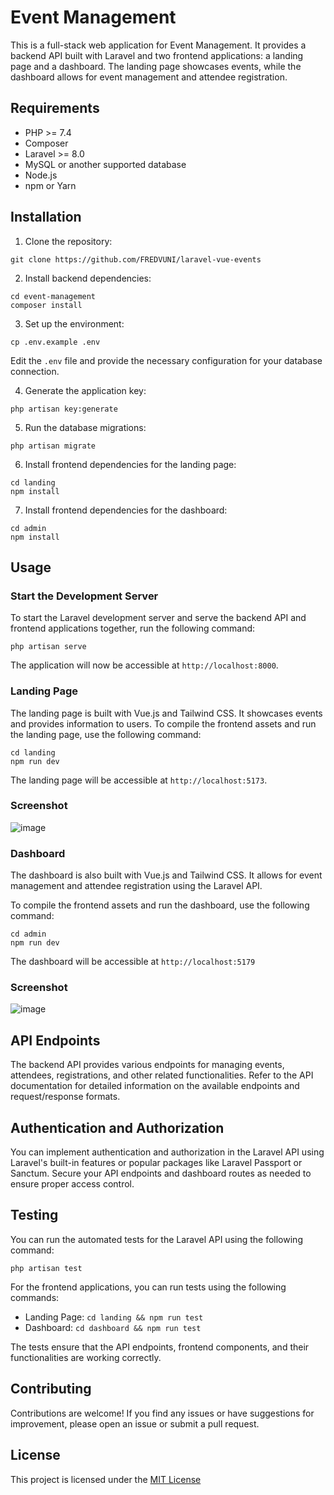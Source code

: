 # Event Management

This is a full-stack web application for Event Management. It provides a backend API built with Laravel and two frontend applications: a landing page and a dashboard. The landing page showcases events, while the dashboard allows for event management and attendee registration.

## Requirements

- PHP >= 7.4
- Composer
- Laravel >= 8.0
- MySQL or another supported database
- Node.js
- npm or Yarn

## Installation

1. Clone the repository:

```shell
git clone https://github.com/FREDVUNI/laravel-vue-events
```

2. Install backend dependencies:

```shell
cd event-management
composer install
```

3. Set up the environment:

```shell
cp .env.example .env
```

Edit the `.env` file and provide the necessary configuration for your database connection.

4. Generate the application key:

```shell
php artisan key:generate
```

5. Run the database migrations:

```shell
php artisan migrate
```

6. Install frontend dependencies for the landing page:

```shell
cd landing
npm install
```

7. Install frontend dependencies for the dashboard:

```shell
cd admin
npm install
```

## Usage

### Start the Development Server

To start the Laravel development server and serve the backend API and frontend applications together, run the following command:

```shell
php artisan serve
```

The application will now be accessible at `http://localhost:8000`.

### Landing Page

The landing page is built with Vue.js and Tailwind CSS. It showcases events and provides information to users. To compile the frontend assets and run the landing page, use the following command:

```shell
cd landing
npm run dev
```

The landing page will be accessible at `http://localhost:5173`.

### Screenshot

![image](https://github.com/FREDVUNI/laravel-vue-events/assets/41730664/13e9294c-362a-46d5-8897-b5ebfd1f27ae)

### Dashboard

The dashboard is also built with Vue.js and Tailwind CSS. It allows for event management and attendee registration using the Laravel API.

To compile the frontend assets and run the dashboard, use the following command:

```shell
cd admin
npm run dev
```

The dashboard will be accessible at `http://localhost:5179`

### Screenshot

![image](https://github.com/FREDVUNI/laravel-vue-events/assets/41730664/a75770db-1057-415f-b731-c1b783de7f95)


## API Endpoints

The backend API provides various endpoints for managing events, attendees, registrations, and other related functionalities. Refer to the API documentation for detailed information on the available endpoints and request/response formats.

## Authentication and Authorization

You can implement authentication and authorization in the Laravel API using Laravel's built-in features or popular packages like Laravel Passport or Sanctum. Secure your API endpoints and dashboard routes as needed to ensure proper access control.

## Testing

You can run the automated tests for the Laravel API using the following command:

```shell
php artisan test
```

For the frontend applications, you can run tests using the following commands:

- Landing Page: `cd landing && npm run test`
- Dashboard: `cd dashboard && npm run test`

The tests ensure that the API endpoints, frontend components, and their functionalities are working correctly.

## Contributing

Contributions are welcome! If you find any issues or have suggestions for improvement, please open an issue or submit a pull request.

## License

This project is licensed under the [MIT License](LICENSE)
